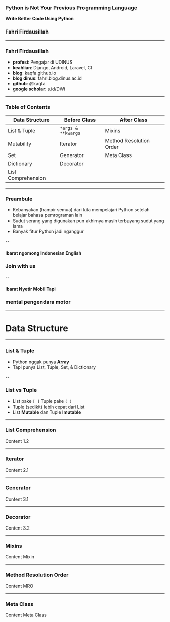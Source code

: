 ### Python is Not Your Previous Programming Language
**Write Better Code Using Python**

### Fahri Firdausillah

---

### Fahri Firdausillah

- **profesi**: Pengajar di UDINUS
- **keahlian**: Django, Android, Laravel, CI
- **blog**: kaqfa.github.io
- **blog dinus**: fahri.blog.dinus.ac.id
- **github**: @kaqfa
- **google scholar**: s.id/DWi

---

### Table of Contents

| Data Structure  | Before Class  | After Class |
|---------------- |-------------- |-------------|
| List &amp; Tuple| `*args & **kwargs` | Mixins |
| Mutability      | Iterator      | Method Resolution Order |
| Set             | Generator     | Meta Class |
| Dictionary      | Decorator     |            |
| List Comprehension |            |            |


---

### Preambule

- Kebanyakan (hampir semua) dari kita mempelajari Python setelah belajar bahasa pemrograman lain
- Sudut serang yang digunakan pun akhirnya masih terbayang sudut yang lama
- Banyak fitur Python jadi nganggur

--

#### Ibarat ngomong Indonesian English

### Join **with** us

--

#### Ibarat Nyetir Mobil Tapi

### mental pengendara **motor**

---

# Data Structure

---

### List &amp; Tuple

- Python nggak punya **Array**
- Tapi punya List, Tuple, Set, &amp; Dictionary

--

### List vs Tuple

- List pake `[ ]` Tuple pake `( )`
- Tuple (sedikit) lebih cepat dari List
- List **Mutable** dan Tuple **Imutable**

---

### List Comprehension

Content 1.2

---

### Iterator

Content 2.1

---

### Generator

Content 3.1

---

### Decorator

Content 3.2

---

### Mixins

Content Mixin

---

### Method Resolution Order

Content MRO

---

### Meta Class

Content Meta Class
